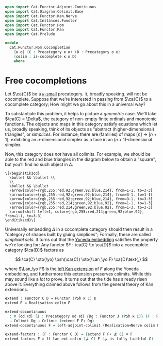```agda
open import Cat.Functor.Adjoint.Continuous
open import Cat.Diagram.Colimit.Base
open import Cat.Functor.Kan.Nerve
open import Cat.Instances.Functor
open import Cat.Functor.Hom
open import Cat.Functor.Kan
open import Cat.Prelude

module
  Cat.Functor.Hom.Cocompletion
    {κ o} (C : Precategory κ κ) (D : Precategory o κ)
    (colim : is-cocomplete κ κ D)
    where
```

<!--
```agda
open import Cat.Morphism Cat[ C , D ] using (_≅_)
```
-->

# Free cocompletions

Let $\ca{C}$ be a [$\kappa$-small] precategory. It, broadly speaking,
will not be cocomplete. Suppose that we're interested in passing from
$\ca{C}$ to a cocomplete category; How might we go about this in a
universal way?

To substantiate this problem, it helps to picture a _geometric_ case.
We'll take $\ca{C} = \Delta$, the category of non-empty finite ordinals
and monotonic functions. The objects and maps in this category satisfy
equations which let us, broadly speaking, think of its objects as
"abstract (higher-dimensional) triangles", or _simplices_. For instance,
there are (families) of maps $[n]\to[n+1]$, exhibiting an
$n$-dimensional simplex as a face in an $(n+1)$-dimensional simplex.

[$\kappa$-small]: 1lab.intro.html#universes-and-size-issues

Now, this category does _not_ have all colimits. For example, we should
be able to the red and blue triangles in the diagram below to obtain a
"square", but you'll find no such object in $\Delta$.

~~~{.quiver}
\[\begin{tikzcd}
  \bullet && \bullet \\
  \\
  \bullet && \bullet
  \arrow[color={rgb,255:red,92;green,92;blue,214}, from=1-1, to=3-3]
  \arrow[color={rgb,255:red,92;green,92;blue,214}, from=3-1, to=1-1]
  \arrow[color={rgb,255:red,92;green,92;blue,214}, from=3-1, to=3-3]
  \arrow[color={rgb,255:red,214;green,92;blue,92}, from=1-1, to=1-3]
  \arrow[color={rgb,255:red,214;green,92;blue,92}, from=1-3, to=3-3]
  \arrow[shift left=1, color={rgb,255:red,214;green,92;blue,92}, from=1-1, to=3-3]
\end{tikzcd}\]
~~~

Universally embedding $\Delta$ in a cocomplete category should then
result in a "category of shapes built by gluing simplices"; Formally,
these are called _simplicial sets_. It turns out that the [Yoneda
embedding] satisfies the property we're looking for: Any functor $F :
\ca{C} \to \ca{D}$ into a cocomplete category $\ca{D}$ factors as

$$
\ca{C} \xto{\yo} \psh(\ca{C}) \xto{\Lan_\yo F} \ca{D}\text{,}
$$

where $\Lan_\yo F$ is the [left Kan extension] of $F$ along the Yoneda
embedding, and furthermore this extension preserves colimits. While this
may sound like a _lot_ to prove, it turns out that the tide has already
risen above it: Everything claimed above follows from the general theory
of Kan extensions.

[Yoneda embedding]: Cat.Functor.Hom.html#the-yoneda-embedding
[left Kan extension]: Cat.Functor.Kan.html

```agda
extend : Functor C D → Functor (PSh κ C) D
extend F = Realisation colim F

extend-cocontinuous
  : ∀ {od ℓd} {J : Precategory od ℓd} {Dg : Functor J (PSh κ C)} (F : Functor C D)
  → Colimit Dg → Colimit (extend F F∘ Dg)
extend-cocontinuous F = left-adjoint-colimit (Realisation⊣Nerve colim F)

extend-factors : (F : Functor C D) → (extend F F∘ よ C) ≅ F
extend-factors F = ff-lan-ext colim (よ C) F (よ-is-fully-faithful C)
```
